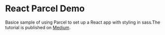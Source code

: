 # React Parcel Demo

Basice sample of using Parcel to set up a React app with styling in sass.The tutorial is published on [Medium](https://medium.com/dailyjs/lean-react-project-with-parcel-a6ffe0fac0d2).
